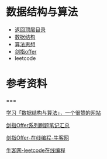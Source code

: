 # 数据结构与算法

* [返回顶层目录](../../SUMMARY.md)
* [数据结构](data-structures/data-structures.md)
* [算法思想](algorithms/algorithms.md)
* [剑指offer](jianzhi-offer/jianzhi-offer.md)
* leetcode



# 参考资料



===

[学习「数据结构与算法」，一个很赞的网站](https://zhuanlan.zhihu.com/p/31534696?utm_source=wechat_session&utm_medium=social&utm_oi=1107657858870767616)

[剑指Offer系列刷题笔记汇总](https://cuijiahua.com/blog/2018/02/basis_67.html)

[剑指Offer-在线编程-牛客网](https://www.nowcoder.com/ta/coding-interviews?query=&asc=true&order=&page=1)

[牛客网-leetcode在线编程](https://www.nowcoder.com/ta/leetcode)